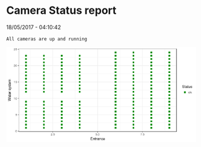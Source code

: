 Camera Status report
================
18/05/2017 - 04:10:42

    All cameras are up and running

![](camreport_files/figure-markdown_github/unnamed-chunk-2-1.png)
